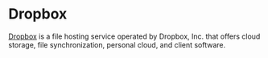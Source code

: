 Dropbox
=======

[Dropbox](https://www.dropbox.com/) is a file hosting service operated by Dropbox, Inc. that offers cloud storage, 
file synchronization, personal cloud, and client software.
